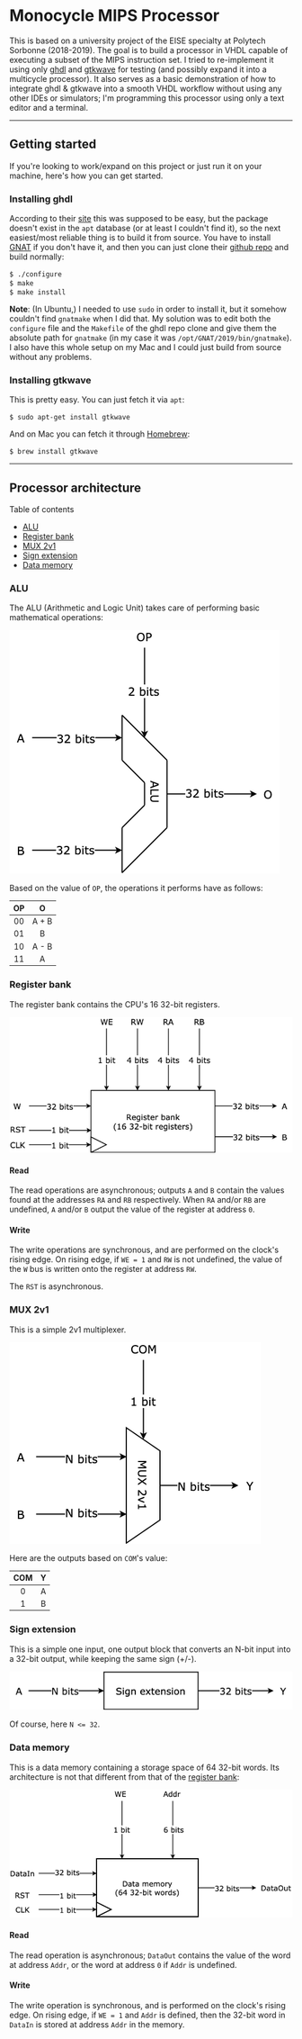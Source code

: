 # Monocycle MIPS Processor

This is based on a university project of the EISE specialty at Polytech Sorbonne (2018-2019). The goal is to build a processor in VHDL capable of executing a subset of the MIPS instruction set. I tried to re-implement it using only [ghdl](http://ghdl.free.fr/) and [gtkwave](http://gtkwave.sourceforge.net/) for testing (and possibly expand it into a multicycle processor). It also serves as a basic demonstration of how to integrate ghdl & gtkwave into a smooth VHDL workflow without using any other IDEs or simulators; I'm programming this processor using only a text editor and a terminal.

---

## Getting started

If you're looking to work/expand on this project or just run it on your machine, here's how you can get started.

### Installing ghdl
According to their [site](http://ghdl.free.fr/site/pmwiki.php?n=Main.Download) this was supposed to be easy, but the package doesn't exist in the `apt` database (or at least I couldn't find it), so the next easiest/most reliable thing is to build it from source. You have to install [GNAT](http://libre2.adacore.com/) if you don't have it, and then you can just clone their [github repo](https://github.com/ghdl/ghdl) and build normally:

```
$ ./configure
$ make
$ make install
```

**Note**: (In Ubuntu,) I needed to use `sudo` in order to install it, but it somehow couldn't find `gnatmake` when I did that. My solution was to edit both the `configure` file and the `Makefile` of the ghdl repo clone and give them the absolute path for `gnatmake` (in my case it was `/opt/GNAT/2019/bin/gnatmake`). I also have this whole setup on my Mac and I could just build from source without any problems.

### Installing gtkwave
This is pretty easy. You can just fetch it via `apt`:

```
$ sudo apt-get install gtkwave
```

And on Mac you can fetch it through [Homebrew](https://brew.sh/):

```
$ brew install gtkwave
```

---

## Processor architecture

Table of contents

- [ALU](#alu)
- [Register bank](#register-bank)
- [MUX 2v1](#mux-2v1)
- [Sign extension](#sign-extension)
- [Data memory](#data-memory)


### ALU

The ALU (Arithmetic and Logic Unit) takes care of performing basic mathematical operations:

![ALU](arch_diagrams/ALU.png)

Based on the value of `OP`, the operations it performs have as follows:

| OP  | O     |
| :-: | :---: |
| 00  | A + B |
| 01  | B     |
| 10  | A - B |
| 11  | A     |


### Register bank

The register bank contains the CPU's 16 32-bit registers.

![Register bank](arch_diagrams/RegisterBank.png)

#### Read
The read operations are asynchronous; outputs `A` and `B` contain the values found at the addresses `RA` and `RB` respectively. When `RA` and/or `RB` are undefined, `A` and/or `B` output the value of the register at address `0`.

#### Write
The write operations are synchronous, and are performed on the clock's rising edge. On rising edge, if `WE = 1` and `RW` is not undefined, the value of the `W` bus is written onto the register at address `RW`.

The `RST` is asynchronous.


### MUX 2v1

This is a simple 2v1 multiplexer.

![MUX 2v1](arch_diagrams/MUX-2v1.png)

Here are the outputs based on `COM`'s value:

| COM  | Y   |
| :--: | :-: |
| 0    | A   |
| 1    | B   |


### Sign extension

This is a simple one input, one output block that converts an N-bit input into a 32-bit output, while keeping the same sign (+/-).

![Sign extension](arch_diagrams/SignExtension.png)

Of course, here `N <= 32`.


### Data memory

This is a data memory containing a storage space of 64 32-bit words. Its architecture is not that different from that of the [register bank](#register-bank):

![Data memory](arch_diagrams/DataMemory.png)

#### Read
The read operation is asynchronous; `DataOut` contains the value of the word at address `Addr`, or the word at address `0` if `Addr` is undefined.

#### Write
The write operation is synchronous, and is performed on the clock's rising edge. On rising edge, if `WE = 1` and `Addr` is defined, then the 32-bit word in `DataIn` is stored at address `Addr` in the memory.
